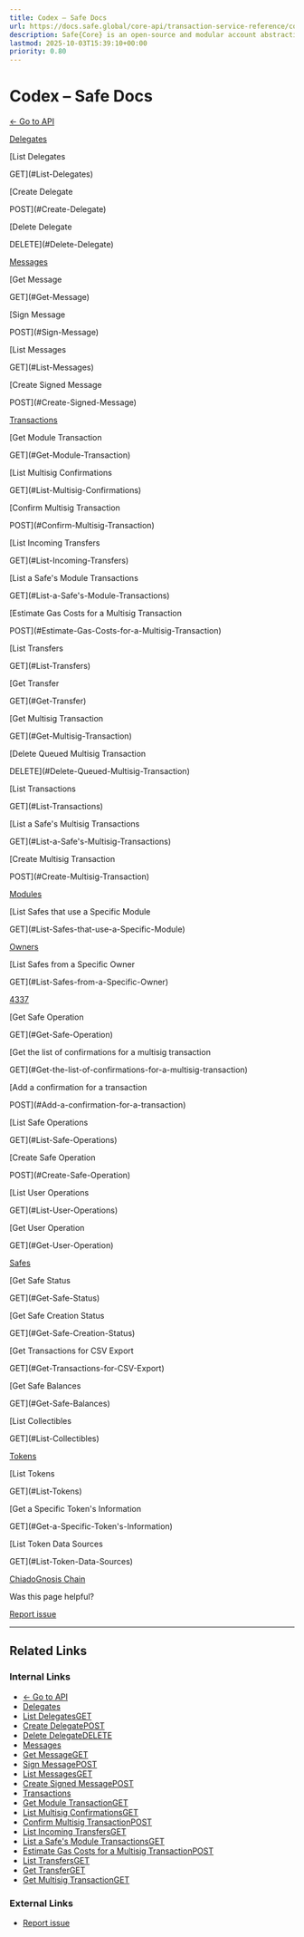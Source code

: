 ```yaml
---
title: Codex – Safe Docs
url: https://docs.safe.global/core-api/transaction-service-reference/codex
description: Safe{Core} is an open-source and modular account abstraction stack. Learn about its features and how to use it.
lastmod: 2025-10-03T15:39:10+00:00
priority: 0.80
---
```


# Codex – Safe Docs

[← Go to API](/core-api/transaction-service-overview)

[Delegates](#Delegates)

[List Delegates

GET](#List-Delegates)

[Create Delegate

POST](#Create-Delegate)

[Delete Delegate

DELETE](#Delete-Delegate)

[Messages](#Messages)

[Get Message

GET](#Get-Message)

[Sign Message

POST](#Sign-Message)

[List Messages

GET](#List-Messages)

[Create Signed Message

POST](#Create-Signed-Message)

[Transactions](#Transactions)

[Get Module Transaction

GET](#Get-Module-Transaction)

[List Multisig Confirmations

GET](#List-Multisig-Confirmations)

[Confirm Multisig Transaction

POST](#Confirm-Multisig-Transaction)

[List Incoming Transfers

GET](#List-Incoming-Transfers)

[List a Safe's Module Transactions

GET](#List-a-Safe's-Module-Transactions)

[Estimate Gas Costs for a Multisig Transaction

POST](#Estimate-Gas-Costs-for-a-Multisig-Transaction)

[List Transfers

GET](#List-Transfers)

[Get Transfer

GET](#Get-Transfer)

[Get Multisig Transaction

GET](#Get-Multisig-Transaction)

[Delete Queued Multisig Transaction

DELETE](#Delete-Queued-Multisig-Transaction)

[List Transactions

GET](#List-Transactions)

[List a Safe's Multisig Transactions

GET](#List-a-Safe's-Multisig-Transactions)

[Create Multisig Transaction

POST](#Create-Multisig-Transaction)

[Modules](#Modules)

[List Safes that use a Specific Module

GET](#List-Safes-that-use-a-Specific-Module)

[Owners](#Owners)

[List Safes from a Specific Owner

GET](#List-Safes-from-a-Specific-Owner)

[4337](#4337)

[Get Safe Operation

GET](#Get-Safe-Operation)

[Get the list of confirmations for a multisig transaction

GET](#Get-the-list-of-confirmations-for-a-multisig-transaction)

[Add a confirmation for a transaction

POST](#Add-a-confirmation-for-a-transaction)

[List Safe Operations

GET](#List-Safe-Operations)

[Create Safe Operation

POST](#Create-Safe-Operation)

[List User Operations

GET](#List-User-Operations)

[Get User Operation

GET](#Get-User-Operation)

[Safes](#Safes)

[Get Safe Status

GET](#Get-Safe-Status)

[Get Safe Creation Status

GET](#Get-Safe-Creation-Status)

[Get Transactions for CSV Export

GET](#Get-Transactions-for-CSV-Export)

[Get Safe Balances

GET](#Get-Safe-Balances)

[List Collectibles

GET](#List-Collectibles)

[Tokens](#Tokens)

[List Tokens

GET](#List-Tokens)

[Get a Specific Token's Information

GET](#Get-a-Specific-Token's-Information)

[List Token Data Sources

GET](#List-Token-Data-Sources)

[Chiado](/core-api/transaction-service-reference/chiado "Chiado")[Gnosis Chain](/core-api/transaction-service-reference/gnosis-chain "Gnosis Chain")

Was this page helpful?

[Report issue](https://github.com/safe-global/safe-docs/issues/new?assignees=&labels=nextra-feedback&projects=&template=nextra-feedback.yml&title=%5BFeedback%5D+)

---

## Related Links

### Internal Links

- [← Go to API](https://docs.safe.global/core-api/transaction-service-overview)
- [Delegates](https://docs.safe.global/core-api/transaction-service-reference/codex#Delegates)
- [List DelegatesGET](https://docs.safe.global/core-api/transaction-service-reference/codex#List-Delegates)
- [Create DelegatePOST](https://docs.safe.global/core-api/transaction-service-reference/codex#Create-Delegate)
- [Delete DelegateDELETE](https://docs.safe.global/core-api/transaction-service-reference/codex#Delete-Delegate)
- [Messages](https://docs.safe.global/core-api/transaction-service-reference/codex#Messages)
- [Get MessageGET](https://docs.safe.global/core-api/transaction-service-reference/codex#Get-Message)
- [Sign MessagePOST](https://docs.safe.global/core-api/transaction-service-reference/codex#Sign-Message)
- [List MessagesGET](https://docs.safe.global/core-api/transaction-service-reference/codex#List-Messages)
- [Create Signed MessagePOST](https://docs.safe.global/core-api/transaction-service-reference/codex#Create-Signed-Message)
- [Transactions](https://docs.safe.global/core-api/transaction-service-reference/codex#Transactions)
- [Get Module TransactionGET](https://docs.safe.global/core-api/transaction-service-reference/codex#Get-Module-Transaction)
- [List Multisig ConfirmationsGET](https://docs.safe.global/core-api/transaction-service-reference/codex#List-Multisig-Confirmations)
- [Confirm Multisig TransactionPOST](https://docs.safe.global/core-api/transaction-service-reference/codex#Confirm-Multisig-Transaction)
- [List Incoming TransfersGET](https://docs.safe.global/core-api/transaction-service-reference/codex#List-Incoming-Transfers)
- [List a Safe's Module TransactionsGET](https://docs.safe.global/core-api/transaction-service-reference/codex#List-a-Safe's-Module-Transactions)
- [Estimate Gas Costs for a Multisig TransactionPOST](https://docs.safe.global/core-api/transaction-service-reference/codex#Estimate-Gas-Costs-for-a-Multisig-Transaction)
- [List TransfersGET](https://docs.safe.global/core-api/transaction-service-reference/codex#List-Transfers)
- [Get TransferGET](https://docs.safe.global/core-api/transaction-service-reference/codex#Get-Transfer)
- [Get Multisig TransactionGET](https://docs.safe.global/core-api/transaction-service-reference/codex#Get-Multisig-Transaction)

### External Links

- [Report issue](https://github.com/safe-global/safe-docs/issues/new?assignees=&labels=nextra-feedback&projects=&template=nextra-feedback.yml&title=%5BFeedback%5D+)

